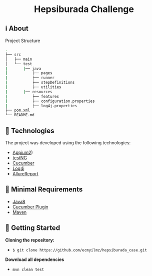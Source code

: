 <h1 align="center"> Hepsiburada Challenge
</h1>

## :information_source: About

Project Structure
```bash
.
├── src 
│   ├── main 
│   └── test  
|       |── java  
|           ├── pages
|           ├── runner
|           ├── stepDefinitions
|           ├── utilities
|       |── resources
|           ├── features
|           ├── configuration.properties
|           ├── log4j.properties
├── pom.xml
└── README.md
```
## :rocket: Technologies

The project was developed using the following technologies:

- [Appium2](https://appium.io/docs/en/2.4/intro/))
- [testNG](https://testng.org/doc/)
- [Cucumber](https://cucumber.dev/)
- [Log4j](https://logging.apache.org/log4j/2.x/)
- [AllureReport](https://allurereport.org/)


## :seedling: Minimal Requirements

- [Java8](https://www.oracle.com/java/technologies/javase/jdk8-archive-downloads.html)
- [Cucumber Plugin](https://cucumber.io/)
- [Maven](https://maven.apache.org/)

## :beginner: Getting Started

<b>Cloning the repository:</b>
- `$ git clone https://github.com/ecmyilmz/hepsiburada_case.git`

<b>Download all dependencies</b>
- `mvn clean test`

